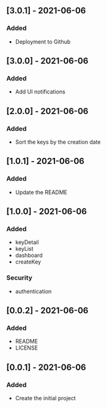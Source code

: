 ## [3.0.1] - 2021-06-06
### Added
- Deployment to Github

## [3.0.0] - 2021-06-06
### Added
- Add UI notifications

## [2.0.0] - 2021-06-06
### Added
- Sort the keys by the creation date

## [1.0.1] - 2021-06-06
### Added
- Update the README

## [1.0.0] - 2021-06-06
### Added
- keyDetail
- keyList
- dashboard
- createKey
### Security
- authentication

## [0.0.2] - 2021-06-06
### Added
- README
- LICENSE

## [0.0.1] - 2021-06-06
### Added
- Create the initial project

